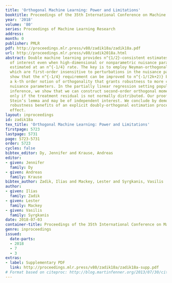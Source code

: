 ```yaml
---
title: 'Orthogonal Machine Learning: Power and Limitations'
booktitle: Proceedings of the 35th International Conference on Machine Learning
year: '2018'
volume: '80'
series: Proceedings of Machine Learning Research
address: 
month: 0
publisher: PMLR
pdf: http://proceedings.mlr.press/v80/zadik18a/zadik18a.pdf
url: http://proceedings.mlr.press/v80/zadik2018a.html
abstract: Double machine learning provides n^{1/2}-consistent estimates of parameters
  of interest even when high-dimensional or nonparametric nuisance parameters are
  estimated at an n^{-1/4} rate. The key is to employ Neyman-orthogonal moment equations
  which are first-order insensitive to perturbations in the nuisance parameters. We
  show that the n^{-1/4} requirement can be improved to n^{-1/(2k+2)} by employing
  a k-th order notion of orthogonality that grants robustness to more complex or higher-dimensional
  nuisance parameters. In the partially linear regression setting popular in causal
  inference, we show that we can construct second-order orthogonal moments if and
  only if the treatment residual is not normally distributed. Our proof relies on
  Stein’s lemma and may be of independent interest. We conclude by demonstrating the
  robustness benefits of an explicit doubly-orthogonal estimation procedure for treatment
  effect.
layout: inproceedings
id: zadik18a
tex_title: 'Orthogonal Machine Learning: Power and Limitations'
firstpage: 5723
lastpage: 5731
page: 5723-5731
order: 5723
cycles: false
bibtex_editor: Dy, Jennifer and Krause, Andreas
editor:
- given: Jennifer
  family: Dy
- given: Andreas
  family: Krause
bibtex_author: Zadik, Ilias and Mackey, Lester and Syrgkanis, Vasilis
author:
- given: Ilias
  family: Zadik
- given: Lester
  family: Mackey
- given: Vasilis
  family: Syrgkanis
date: 2018-07-03
container-title: Proceedings of the 35th International Conference on Machine Learning
genre: inproceedings
issued:
  date-parts:
  - 2018
  - 7
  - 3
extras:
- label: Supplementary PDF
  link: http://proceedings.mlr.press/v80/zadik18a/zadik18a-supp.pdf
# Format based on citeproc: http://blog.martinfenner.org/2013/07/30/citeproc-yaml-for-bibliographies/
---
```

